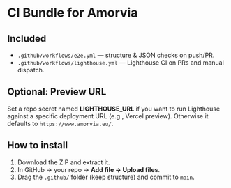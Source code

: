 # CI Bundle for Amorvia

## Included
- `.github/workflows/e2e.yml` — structure & JSON checks on push/PR.
- `.github/workflows/lighthouse.yml` — Lighthouse CI on PRs and manual dispatch.

## Optional: Preview URL
Set a repo secret named **LIGHTHOUSE_URL** if you want to run Lighthouse against a specific deployment URL (e.g., Vercel preview). Otherwise it defaults to `https://www.amorvia.eu/`.

## How to install
1. Download the ZIP and extract it.
2. In GitHub → your repo → **Add file → Upload files**.
3. Drag the `.github/` folder (keep structure) and commit to `main`.
